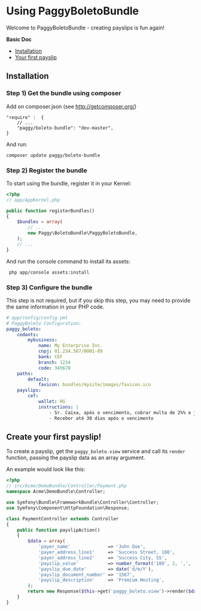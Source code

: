 Using PaggyBoletoBundle
===================

Welcome to PaggyBoletoBundle - creating payslips is fun again!

**Basic Doc**

* [Installation](#installation)
* [Your first payslip](#first-payslip)

<a name="installation"></a>

## Installation

### Step 1) Get the bundle using composer

Add on composer.json (see http://getcomposer.org/)

    "require" :  {
        // ...
        "paggy/boleto-bundle": "dev-master",
    }

And run:

    composer update paggy/boleto-bundle

### Step 2) Register the bundle

To start using the bundle, register it in your Kernel:

``` php
<?php
// app/AppKernel.php

public function registerBundles()
{
    $bundles = array(
        // ...
        new Paggy\BoletoBundle\PaggyBoletoBundle,
    );
    // ...
}
```

And run the console command to install its assets:

     php app/console assets:install

### Step 3) Configure the bundle

This step is not required, but if you skip this step,
you may need to provide the same information in your PHP code.

```yaml
# app/config/config.yml
# PaggyBoleto Configuration:
paggy_boleto:
    cedants:
        mybusiness:
            name: My Enterprise Inc.
            cnpj: 01.234.567/0001-89
            bank: CEF
            branch: 1234
            code: 345678
    paths:
        default:
            favicon: bundles/mysite/images/favicon.ico
    payslips:
        cef:
            wallet: RG
            instructions: |
                - Sr. Caixa, após o vencimento, cobrar multa de 2%% e juros de mora de 0,33%% ao dia
                - Receber até 30 dias após o vencimento
```

<a name="first-payslip"></a>

## Create your first payslip!

To create a payslip, get the `paggy_boleto.view` service and call its
`render` function, passing the payslip data as an array argument.

An example would look like this:

```php
<?php
// src/Acme/DemoBundle/Controller/Payment.php
namespace Acme\DemoBundle\Controller;

use Symfony\Bundle\FrameworkBundle\Controller\Controller;
use Symfony\Component\HttpFoundation\Response;

class PaymentController extends Controller
{
    public function payslipAction()
    {
        $data = array(
            'payer_name'              => 'John Doe',
            'payer_address_line1'     => 'Success Street, 108',
            'payer_address_line2'     => 'Success City, SS',
            'payslip_value'           => number_format('180', 2, ',', ''),
            'payslip_due_date'        => date('d/m/Y'),
            'payslip_document_number' => '1567',
            'payslip_description'     => 'Premium Hosting',
        );
        return new Response($this->get('paggy_boleto.view')->render($data));
    }
}
```
